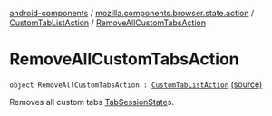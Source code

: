 [android-components](../../index.md) / [mozilla.components.browser.state.action](../index.md) / [CustomTabListAction](index.md) / [RemoveAllCustomTabsAction](./-remove-all-custom-tabs-action.md)

# RemoveAllCustomTabsAction

`object RemoveAllCustomTabsAction : `[`CustomTabListAction`](index.md) [(source)](https://github.com/mozilla-mobile/android-components/blob/master/components/browser/state/src/main/java/mozilla/components/browser/state/action/BrowserAction.kt#L130)

Removes all custom tabs [TabSessionState](../../mozilla.components.browser.state.state/-tab-session-state/index.md)s.

